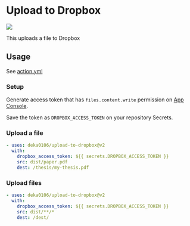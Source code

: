 # Upload to Dropbox

[![](https://github.com/deka0106/upload-to-dropbox-action/workflows/build-test/badge.svg)](https://github.com/deka0106/upload-to-dropbox-action/actions)

This uploads a file to Dropbox

## Usage

See [action.yml](action.yml)

### Setup

Generate access token that has `files.content.write` permission on [App Console](https://www.dropbox.com/developers/apps).

Save the token as `DROPBOX_ACCESS_TOKEN` on your repository Secrets.

### Upload a file

```yaml
- uses: deka0106/upload-to-dropbox@v2
  with:
    dropbox_access_token: ${{ secrets.DROPBOX_ACCESS_TOKEN }}
    src: dist/paper.pdf
    dest: /thesis/my-thesis.pdf
```

### Upload files

```yaml
- uses: deka0106/upload-to-dropbox@v2
  with:
    dropbox_access_token: ${{ secrets.DROPBOX_ACCESS_TOKEN }}
    src: dist/**/*
    dest: /dest/
```
